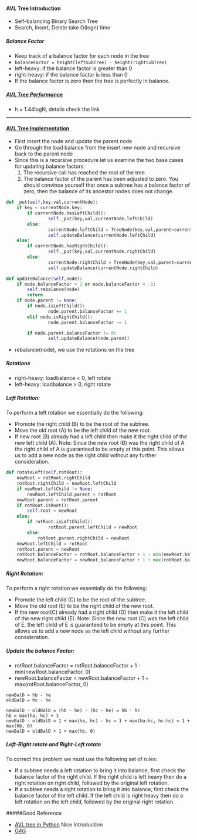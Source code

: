 #### AVL Tree Introduction
* Self-balancing Binary Search Tree
* Search, Insert, Delete take O(logn) time

##### Balance Factor
* Keep track of a balance factor for each node in the tree 
* ```balanceFactor = height(leftSubTree) - height(rightSubTree)```
* left-heavy: if the balance factor is greater than 0
* right-heavy: if the balance factor is less than 0
* If the balance factor is zero then the tree is perfectly in balance. 

##### [AVL Tree Performance](http://interactivepython.org/runestone/static/pythonds/Trees/balanced.html#avl-tree-performance)
* h = 1.44logN, details check the link

-------------------------
#### [AVL Tree Implementation](http://interactivepython.org/runestone/static/pythonds/Trees/balanced.html#avl-tree-implementation)

* First insert the node and update the parent node
* Go through the load balance from the insert new node and recursive back to the parent node
* Since this is a recursive procedure let us examine the two base cases for updating balance factors:
  1. The recursive call has reached the root of the tree.
  2. The balance factor of the parent has been adjusted to zero. You should convince yourself that once a subtree has a balance factor of zero, then the balance of its ancestor nodes does not change.
```python
def _put(self,key,val,currentNode):
    if key < currentNode.key:
        if currentNode.hasLeftChild():
                self._put(key,val,currentNode.leftChild)
        else:
                currentNode.leftChild = TreeNode(key,val,parent=currentNode)
                self.updateBalance(currentNode.leftChild)
    else:
        if currentNode.hasRightChild():
                self._put(key,val,currentNode.rightChild)
        else:
                currentNode.rightChild = TreeNode(key,val,parent=currentNode)
                self.updateBalance(currentNode.rightChild)

def updateBalance(self,node):
    if node.balanceFactor > 1 or node.balanceFactor < -1:
        self.rebalance(node)
        return
    if node.parent != None:
        if node.isLeftChild():
                node.parent.balanceFactor += 1
        elif node.isRightChild():
                node.parent.balanceFactor -= 1

        if node.parent.balanceFactor != 0:
                self.updateBalance(node.parent)

```

* rebalance(node), we use the rotations on the tree 

##### Rotations
* right-heavy: loadbalance < 0, left rotate 
* left-heavy: loadbalance > 0, right rotate 


##### Left Rotation:
To perform a left rotation we essentially do the following:

* Promote the right child (B) to be the root of the subtree.
* Move the old root (A) to be the left child of the new root.
* If new root (B) already had a left child then make it the right child of the new left child (A). Note: Since the new root (B) was the right child of A the right child of A is guaranteed to be empty at this point. This allows us to add a new node as the right child without any further consideration.

```python
def rotateLeft(self,rotRoot):
    newRoot = rotRoot.rightChild
    rotRoot.rightChild = newRoot.leftChild
    if newRoot.leftChild != None:
        newRoot.leftChild.parent = rotRoot
    newRoot.parent = rotRoot.parent
    if rotRoot.isRoot():
        self.root = newRoot
    else:
        if rotRoot.isLeftChild():
                rotRoot.parent.leftChild = newRoot
        else:
            rotRoot.parent.rightChild = newRoot
    newRoot.leftChild = rotRoot
    rotRoot.parent = newRoot
    rotRoot.balanceFactor = rotRoot.balanceFactor + 1 - min(newRoot.balanceFactor, 0)
    newRoot.balanceFactor = newRoot.balanceFactor + 1 + max(rotRoot.balanceFactor, 0)

```

##### Right Rotation:
To perform a right rotation we essentially do the following:

* Promote the left child (C) to be the root of the subtree.
* Move the old root (E) to be the right child of the new root.
* If the new root(C) already had a right child (D) then make it the left child of the new right child (E). Note: Since the new root (C) was the left child of E, the left child of E is guaranteed to be empty at this point. This allows us to add a new node as the left child without any further consideration.

##### Update the balance Factor:
* rotRoot.balanceFactor = rotRoot.balanceFactor + 1 - min(newRoot.balanceFactor, 0)
* newRoot.balanceFactor = newRoot.balanceFactor + 1 + max(rotRoot.balanceFactor, 0)

```
newBalD = hb - he
oldBalD = hc - he

newBalD - oldBalD = (hb - he) - (hc - he) = hb - hc
hb = max(ha, hc) + 1 
newBalD - oldBalD = 1 + max(ha, hc) - hc = 1 + max(ha-hc, hc-hc) = 1 + max(hb, 0)
newBalD = oldBalD + 1 + max(hb, 0)
```

##### Left-Right rotate and Right-Left rotate
To correct this problem we must use the following set of rules:

* If a subtree needs a left rotation to bring it into balance, first check the balance factor of the right child. If the right child is left heavy then do a right rotation on right child, followed by the original left rotation.
* If a subtree needs a right rotation to bring it into balance, first check the balance factor of the left child. If the left child is right heavy then do a left rotation on the left child, followed by the original right rotation.

#####Good Reference 
* [AVL tree in Python](http://interactivepython.org/runestone/static/pythonds/Trees/balanced.html#tab-compare) Nice Introduction
* [G4G](http://www.geeksforgeeks.org/avl-tree-set-1-insertion/)

